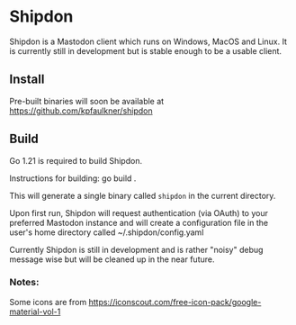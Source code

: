 # Shipdon

Shipdon is a Mastodon client which runs on Windows, MacOS and Linux.
It is currently still in development but is stable enough to be a usable client.

## Install

Pre-built binaries will soon be available at https://github.com/kpfaulkner/shipdon 

## Build

Go 1.21 is required to build Shipdon.

Instructions for building: go build .

This will generate a single binary called `shipdon` in the current directory.

Upon first run, Shipdon will request authentication (via OAuth) to your preferred 
Mastodon instance and will create a configuration file in the 
user's home directory called ~/.shipdon/config.yaml

Currently Shipdon is still in development and is rather "noisy" debug message wise
but will be cleaned up in the near future.


### Notes:
 Some icons are from https://iconscout.com/free-icon-pack/google-material-vol-1
